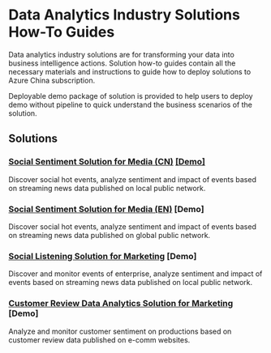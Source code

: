 # Data Analytics Industry Solutions How-To Guides
Data analytics industry solutions are for transforming your data into business intelligence actions. Solution how-to guides contain all the necessary materials and instructions to guide how to deploy solutions to Azure China subscription.

Deployable demo package of solution is provided to help users to deploy demo without pipeline to quick understand the business scenarios of the solution.

## Solutions
### [Social Sentiment Solution for Media (CN)](https://github.com/Azure/China-Data-Solutions/blob/master/Media/Social%20Sentiment%20(CN)) [[Demo]](https://msit.powerbi.com/view?r=eyJrIjoiYWY2ZTVlY2UtZmI1MC00MDM1LWFjYTctYzI1ZmIxM2YwODBjIiwidCI6IjcyZjk4OGJmLTg2ZjEtNDFhZi05MWFiLTJkN2NkMDExZGI0NyIsImMiOjV9)
Discover social hot events, analyze sentiment and impact of events based on streaming news data published on local public network.

### [Social Sentiment Solution for Media (EN)](https://github.com/Azure/China-Data-Solutions/tree/master/Media/Social%20Sentiment%20(EN)) [Demo]
Discover social hot events, analyze sentiment and impact of events based on streaming news data published on global public network.

### [Social Listening Solution for Marketing](https://github.com/Azure/China-Data-Solutions/tree/master/Marketing/Social%20Listening%20(CN)/Web%20Demo) [Demo]
Discover and monitor events of enterprise, analyze sentiment and impact of events based on streaming news data published on local public network.

### [Customer Review Data Analytics Solution for Marketing](https://github.com/Azure/China-Data-Solutions/tree/master/Marketing/Customer%20Review%20Data%20Analytics) [Demo]
Analyze and monitor customer sentiment on productions based on customer review data published on e-comm websites.